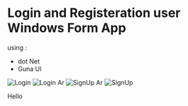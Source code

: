 # Login and Registeration user Windows Form App

using : 
* dot Net
* Guna UI


![Login](https://user-images.githubusercontent.com/64478989/117220160-580e3280-ae0f-11eb-9d2d-18d72ea9575f.png)
![Login Ar](https://user-images.githubusercontent.com/64478989/117220193-678d7b80-ae0f-11eb-858d-7458615c0aee.png)
![SignUp Ar](https://user-images.githubusercontent.com/64478989/117220213-72481080-ae0f-11eb-960a-026d3f60961b.png)
![SignUp](https://user-images.githubusercontent.com/64478989/117220215-74aa6a80-ae0f-11eb-9ef0-34da7d55573f.png)

Hello

